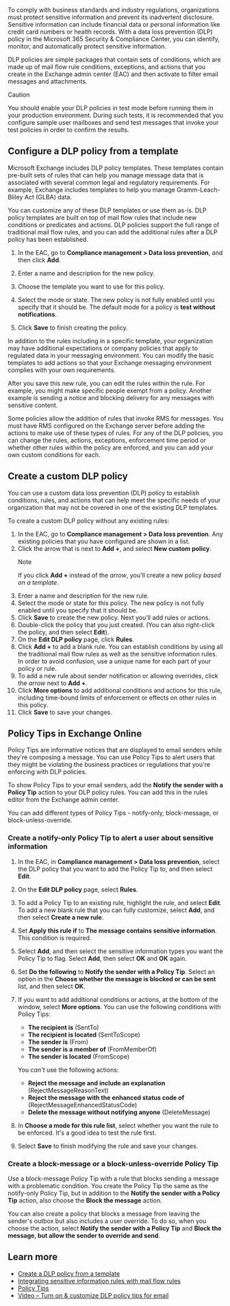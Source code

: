 To comply with business standards and industry regulations, organizations must protect sensitive information and prevent its inadvertent disclosure. Sensitive information can include financial data or personal information like credit card numbers or health records. With a data loss prevention (DLP) policy in the Microsoft 365 Security & Compliance Center, you can identify, monitor, and automatically protect sensitive information. 

DLP policies are simple packages that contain sets of conditions, which are made up of mail flow rule conditions, exceptions, and actions that you create in the Exchange admin center (EAC) and then activate to filter email messages and attachments. 

>[!CAUTION]
> You should enable your DLP policies in test mode before running them in your production environment. During such tests, it is recommended that you configure sample user mailboxes and send test messages that invoke your test policies in order to confirm the results.

## Configure a DLP policy from a template

Microsoft Exchange includes DLP policy templates. These templates contain pre-built sets of rules that can help you manage message data that is associated with several common legal and regulatory requirements. For example, Exchange includes templates to help you manage Gramm-Leach-Bliley Act (GLBA) data.

You can customize any of these DLP templates or use them as-is. DLP policy templates are built on top of mail flow rules that include new conditions or predicates and actions. DLP policies support the full range of traditional mail flow rules, and you can add the additional rules after a DLP policy has been established. 

1.	In the EAC, go to **Compliance management > Data loss prevention**, and then click **Add**.

2.	Enter a name and description for the new policy.
3.	Choose the template you want to use for this policy.
4.	Select the mode or state. The new policy is not fully enabled until you specify that it should be. The default mode for a policy is **test without notifications**.
5.	Click **Save** to finish creating the policy.

In addition to the rules including in a specific template, your organization may have additional expectations or company policies that apply to regulated data in your messaging environment. You can modify the basic templates to add actions so that your Exchange messaging environment complies with your own requirements.

After you save this new rule, you can edit the rules within the rule. For example, you might make specific people exempt from a policy. Another example is sending a notice and blocking delivery for any messages with sensitive content.

Some policies allow the addition of rules that invoke RMS for messages. You must have RMS configured on the Exchange server before adding the actions to make use of these types of rules.
For any of the DLP policies, you can change the rules, actions, exceptions, enforcement time period or whether other rules within the policy are enforced, and you can add your own custom conditions for each.

## Create a custom DLP policy
You can use a custom data loss prevention (DLP) policy to establish conditions, rules, and actions that can help meet the specific needs of your organization that may not be covered in one of the existing DLP templates.

To create a custom DLP policy without any existing rules:

1.	In the EAC, go to **Compliance management > Data loss prevention**. Any existing policies that you have configured are shown in a list.
2.	Click the arrow that is next to **Add +**, and select **New custom policy**.
    >[!NOTE]
    > If you click **Add +** instead of the *arrow*, you'll create a new policy *based on a template*. 
3.	Enter a name and description for the new rule.
4. Select the mode or state for this policy. The new policy is not fully enabled until you specify that it should be.
4.	Click **Save** to create the new policy. 
   Next you'll add rules or actions.
5.	Double-click the policy that you just created. (You can also right-click the policy, and then select **Edit**).
6.	On the **Edit DLP policy** page, click **Rules**.
7.	Click **Add +** to add a blank rule. You can establish conditions by using all the traditional mail flow rules as well as the sensitive information rules.
In order to avoid confusion, use a unique name for each part of your policy or rule. 
8. To add a new rule about sender notification or allowing overrides, click the *arrow* next to **Add +**. 
9. Click **More options** to add additional conditions and actions for this rule, including time-bound limits of enforcement or effects on other rules in this policy.
8.	Click **Save** to save your changes.

## Policy Tips in Exchange Online

Policy Tips are informative notices that are displayed to email senders while they're composing a message. You can use Policy Tips to alert users that they might be violating the business practices or regulations that you're enforcing with DLP policies.

To show Policy Tips to your email senders, add the **Notify the sender with a Policy Tip** action to your DLP policy rules. You can add this in the rules editor from the Exchange admin center.

You can add different types of Policy Tips - notify-only, block-message, or block-unless-override. 

### Create a notify-only Policy Tip to alert a user about sensitive information
1.	In the EAC, in **Compliance management > Data loss prevention**, select the DLP policy that you want to add the Policy Tip to, and then select **Edit**.
2.	On the **Edit DLP policy** page, select **Rules**.
3.	To add a Policy Tip to an existing rule, highlight the rule, and select **Edit**.
   To add a new blank rule that you can fully customize, select **Add**, and then select **Create a new rule**.
4.	Set **Apply this rule if** to **The message contains sensitive information**. This condition is required.
5.	Select **Add**, and then select the sensitive information types you want the Policy Tip to flag. Select **Add**, then select **OK** and **OK** again.
6.	Set **Do the following** to **Notify the sender with a Policy Tip**. Select an option in the **Choose whether the message is blocked or can be sent** list, and then select **OK**.
7.	If you want to add additional conditions or actions, at the bottom of the window, select **More options**. You can use the following conditions with Policy Tips:
    - **The recipient is** (SentTo)
    - **The recipient is located** (SentToScope)
    - **The sender is** (From)
    - **The sender is a member of** (FromMemberOf)
    - **The sender is located** (FromScope)  

    You *can't* use the following actions:
    - **Reject the message and include an explanation** (RejectMessageReasonText)
    - **Reject the message with the enhanced status code of** (RejectMessageEnhancedStatusCode)
    - **Delete the message without notifying anyone** (DeleteMessage)
8.	In **Choose a mode for this rule list**, select whether you want the rule to be enforced. It's a good idea to test the rule first.
9. Select **Save** to finish modifying the rule and save your changes.

### Create a block-message or a block-unless-override Policy Tip
Use a block-message Policy Tip with a rule that blocks sending a message with a problematic condition. You create the Policy Tip the same as the notify-only Policy Tip, but in addition to the **Notify the sender with a Policy Tip** action, also choose the **Block the message** action.

You can also create a policy that blocks a message from leaving the sender's outbox but also includes a user override. To do so, when you choose the action, select **Notify the sender with a Policy Tip** and **Block the message, but allow the sender to override and send**.


## Learn more

- [Create a DLP policy from a template](https://docs.microsoft.com/exchange/security-and-compliance/data-loss-prevention/create-dlp-policy-from-template?azure-portal=true)
- [Integrating sensitive information rules with mail flow rules](https://docs.microsoft.com/exchange/security-and-compliance/data-loss-prevention/integrate-sensitive-information-rules?azure-portal=true)
- [Policy Tips](https://docs.microsoft.com/exchange/security-and-compliance/data-loss-prevention/policy-tips?azure-portal=true)
- [Video – Turn on & customize DLP policy tips for email](https://www.microsoft.com/videoplayer/embed/dd629bb7-063d-49f3-b7e1-8f2e0aa4de13?autoplay=false?azure-portal=true)